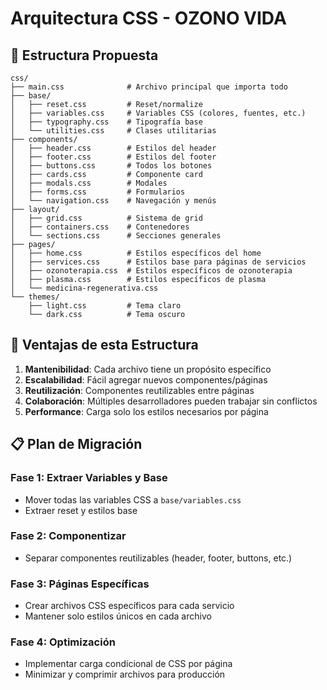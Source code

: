 # Arquitectura CSS - OZONO VIDA

## 📁 Estructura Propuesta

```
css/
├── main.css              # Archivo principal que importa todo
├── base/
│   ├── reset.css         # Reset/normalize
│   ├── variables.css     # Variables CSS (colores, fuentes, etc.)
│   ├── typography.css    # Tipografía base
│   └── utilities.css     # Clases utilitarias
├── components/
│   ├── header.css        # Estilos del header
│   ├── footer.css        # Estilos del footer
│   ├── buttons.css       # Todos los botones
│   ├── cards.css         # Componente card
│   ├── modals.css        # Modales
│   ├── forms.css         # Formularios
│   └── navigation.css    # Navegación y menús
├── layout/
│   ├── grid.css          # Sistema de grid
│   ├── containers.css    # Contenedores
│   └── sections.css      # Secciones generales
├── pages/
│   ├── home.css          # Estilos específicos del home
│   ├── services.css      # Estilos base para páginas de servicios
│   ├── ozonoterapia.css  # Estilos específicos de ozonoterapia
│   ├── plasma.css        # Estilos específicos de plasma
│   └── medicina-regenerativa.css
└── themes/
    ├── light.css         # Tema claro
    └── dark.css          # Tema oscuro
```

## 🔧 Ventajas de esta Estructura

1. **Mantenibilidad**: Cada archivo tiene un propósito específico
2. **Escalabilidad**: Fácil agregar nuevos componentes/páginas
3. **Reutilización**: Componentes reutilizables entre páginas
4. **Colaboración**: Múltiples desarrolladores pueden trabajar sin conflictos
5. **Performance**: Carga solo los estilos necesarios por página

## 📋 Plan de Migración

### Fase 1: Extraer Variables y Base

- Mover todas las variables CSS a `base/variables.css`
- Extraer reset y estilos base

### Fase 2: Componentizar

- Separar componentes reutilizables (header, footer, buttons, etc.)

### Fase 3: Páginas Específicas

- Crear archivos CSS específicos para cada servicio
- Mantener solo estilos únicos en cada archivo

### Fase 4: Optimización

- Implementar carga condicional de CSS por página
- Minimizar y comprimir archivos para producción
